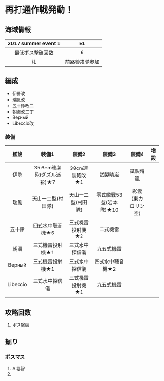 # 再打通作戦発動！

## 海域情報

| 2017 summer event 1 | E1      |
| :-:                 | :-:      |
| 最低ボス撃破回数    | 6        |
|札| 前路警戒隊参加|

## 編成

- 伊勢改
- 瑞鳳改
- 五十鈴改二
- 朝潮改二丁
- Верный
- Libeccio改

### 装備

| 艦娘     | 装備1                      | 装備2              | 装備3                   | 装備4              | 増設 |
| :-:      | :---------------------:    | :----------------: | :---------:             | :-:                | :-:  |
| 伊勢     | 35.6cm連装砲(ダズル迷彩)★7 | 38cm連装砲改★1     | 試製晴嵐                | 試製晴嵐           |      |
| 瑞鳳     | 天山一二型(村田隊)         | 天山一二型(村田隊) | 零式艦戦53型(岩本隊)★10 | 彩雲(東カロリン空) |      |
| 五十鈴   | 四式水中聴音機★5           | 三式機雷投射機★2   | 二式機雷                |                    |      |
| 朝潮     | 三式機雷投射機★1           | 三式水中探信儀     | 九五式機雷              |                    |      |
| Верный   | 三式機雷投射機★1           | 三式水中探信儀     | 四式水中聴音機★2        |                    |      |
| Libeccio | 三式水中探信儀             | 三式機雷投射機★1   | 九五式機雷              |                    |      |
|          |                            |                    |                         |                    |      |


## 攻略回数

1. ボス撃破

## 掘り

### ボスマス

1. A:那智
1. 